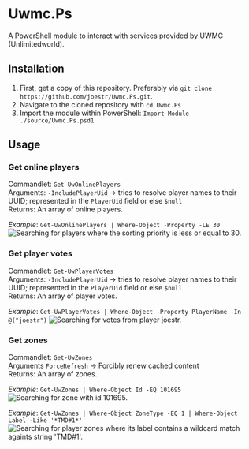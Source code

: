 # Uwmc.Ps

A PowerShell module to interact with services provided by UWMC (Unlimitedworld).

## Installation

1. First, get a copy of this repository. Preferably via `git clone https://github.com/joestr/Uwmc.Ps.git`.
2. Navigate to the cloned repository with `cd Uwmc.Ps`
3. Import the module within PowerShell: `Import-Module ./source/Uwmc.Ps.psd1`

## Usage

### Get online players

Commandlet: `Get-UwOnlinePlayers`  
Arguments: `-IncludePlayerUid` → tries to resolve player names to their UUID; represented in the `PlayerUid` field or else `$null`  
Returns: An array of online players.  

*Example*: `Get-UwOnlinePlayers | Where-Object -Property -LE 30`
![Searching for players where the sorting priority is less or equal to 30.](https://i.paste.pics/8c821eff9589f665063ec44bfd84d384.png)

### Get player votes

Commandlet: `Get-UwPlayerVotes`  
Arguments: `-IncludePlayerUid` → tries to resolve player names to their UUID; represented in the `PlayerUid` field or else `$null`  
Returns: An array of player votes.  

*Example*: `Get-UwPlayerVotes | Where-Object -Property PlayerName -In @("joestr")`
![Searching for votes from player joestr.](https://i.paste.pics/c5ccfe39cefd09feafe97a4495396fe3.png)

### Get zones

Commandlet: `Get-UwZones`  
Arguments `ForceRefresh` → Forcibly renew cached content  
Returns: An array of zones.

*Example*: `Get-UwZones | Where-Object Id -EQ 101695`
![Searching for zone with id 101695.](https://i2.paste.pics/6316a456acc60f1fa425560b92a57353.png)

*Example*: `Get-UwZones | Where-Object ZoneType -EQ 1 | Where-Object Label -Like '*TMD#1*'`
![Searching for player zones where its label contains a wildcard match againts string 'TMD#1'.](https://i2.paste.pics/89bbe85b819702d7c60866818248b4b9.png)
